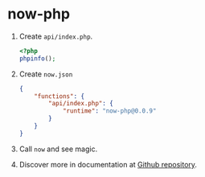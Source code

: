 # now-php

1. Create `api/index.php`.

	```php
	<?php
	phpinfo();
	```

1. Create `now.json`

	```json
	{
		"functions": {
			"api/index.php": {
				"runtime": "now-php@0.0.9"
			}
		}
	}
	```

3. Call `now` and see magic.

4. Discover more in documentation at [Github repository](https://github.com/juicyfx/now-php).
